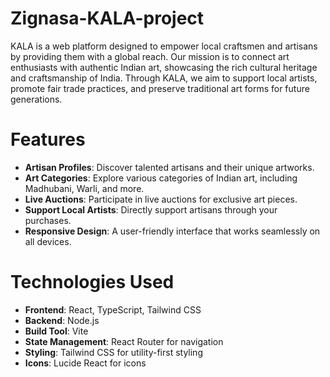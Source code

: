 # Zignasa-KALA-project
KALA is a web platform designed to empower local craftsmen and artisans by providing them with a global reach. Our mission is to connect art enthusiasts with authentic Indian art, showcasing the rich cultural heritage and craftsmanship of India. Through KALA, we aim to support local artists, promote fair trade practices, and preserve traditional art forms for future generations.

# Features

- **Artisan Profiles**: Discover talented artisans and their unique artworks.
- **Art Categories**: Explore various categories of Indian art, including Madhubani, Warli, and more.
- **Live Auctions**: Participate in live auctions for exclusive art pieces.
- **Support Local Artists**: Directly support artisans through your purchases.
- **Responsive Design**: A user-friendly interface that works seamlessly on all devices.

# Technologies Used

- **Frontend**: React, TypeScript, Tailwind CSS
- **Backend**: Node.js
- **Build Tool**: Vite
- **State Management**: React Router for navigation
- **Styling**: Tailwind CSS for utility-first styling
- **Icons**: Lucide React for icons
